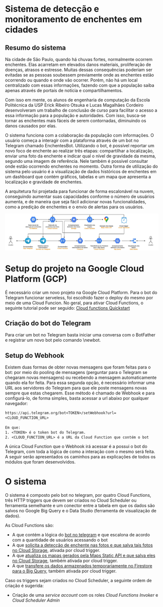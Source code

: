 # Sistema de detecção e monitoramento de enchentes em cidades

## Resumo do sistema

Na cidade de São Paulo, quando há chuvas fortes, normalmente ocorrem enchentes. Elas acarretam em elevados danos materiais, proliferação de doenças, atrasos e estresse. Muitas dessas consequências poderiam ser evitadas se as pessoas soubessem previamente onde as enchentes estão ocorrendo ou quando e onde vão ocorrer. Porém, não há um local centralizado com essas informações, fazendo com que a população saiba apenas através de portais de notícia e compartilhamentos.

Com isso em mente, os alunos de engenharia de computação da Escola Politécnica da USP Erick Ribeiro Otsuka e Lucas Magalhães Cordeiro desenvolveram um trabalho de conclusão de curso para facilitar o acesso a essa informação para a população e autoridades. Com isso, busca-se tornar as enchentes mais fáceis de serem contornadas, diminuindo os danos causados por elas.

O sistema funciona com a colaboração da população com informações. O usuário começa a interagir com a plataforma através de um bot no Telegram chamado EnchentesBot. Utilizando o bot, é possível reportar um novo foco de enchente ao realizar três etapas: compartilhar a localização, enviar uma foto da enchente e indicar qual o nível de gravidade da mesma, segundo uma imagem de referência. Nele também é possível consultar onde estão ocorrendo enchentes no momento. Outra forma de utilização do sistema pelo usuário é a visualização de dados históricos de enchentes em um dashboard que contém gráficos, tabelas e um mapa que apresenta a localização e gravidade de enchentes. 

A arquitetura foi projetada para funcionar de forma escalonável na nuvem, conseguindo aumentar suas capacidades conforme o número de usuários aumenta, e de maneira que seja fácil adicionar novas funcionalidades, como a predição de enchentes e o envio de alertas para os usuários.

<img src="docs/ArquiteturaTecnologias.jpg">

# Setup do projeto na Google Cloud Platform (GCP)

É necessário criar um novo projeto na Google Cloud Platform. Para o bot do Telegram funcionar serveless, foi escolhido fazer o deploy do mesmo por meio de uma Cloud Funcion. No geral, para ativar Cloud Functions, o seguinte tutorial pode ser seguido: 
[Cloud functions Quickstart](https://cloud.google.com/functions/docs/quickstart)

## Criação do bot do Telegram

Para criar um bot no Telegram basta iniciar uma conversa com o BotFather e registrar um novo bot pelo comando \newbot.

## Setup do Webhook

Existem duas formas de obter novas mensagens que foram feitas para o bot: por meio do pooling de mensagens (perguntar para o Telegram se chegaram novas mensagens) ou recebendo a mensagem automaticamente quando ela for feita. Para essa segunda opção, é necessário informar uma URL aos servidores do Telegram para que ele poste mensagens novas sempre que estas chegarem. Esse método é chamado de Webhook e para configurá-lo, de forma simples, basta acessar a url abaixo por qualquer navegador:

```
https://api.telegram.org/bot<TOKEN>/setWebhook?url=<CLOUD_FUNCTION_URL>

Em que:
1. <TOKEN> é o token bot do Telegram.
2. <CLOUD_FUNCTION_URL> é a URL da Cloud Function que contém o bot
```

A única Cloud Function que o Webhook irá acessar é a possui o bot do Telegram, com toda a lógica de como a interação com o mesmo será feita. A seguir serão apresentados os caminhos para as explicações de todos os módulos que foram desenvolvidos.

# O sistema

O sistema é composto pelo bot no telegram, por quatro Cloud Functions, três HTTP triggers que devem ser criados no Cloud Scheduler ou ferramenta semelhante e um conector entre a tabela em que os dados são salvos no Google Big Query e o Data Studio (ferramenta de visualização de dados).

As Cloud Functions são:
* A que contém a lógica do [bot no telegram](https://github.com/lucas-magalhaes-c/TCC_FloodFeel/tree/main/src/telegram_bot_cf) e que escalona de acordo com a quantidade de usuários acessando o bot
* A que [solicita a detecção de enchente nas fotos e que salva tais fotos no Cloud Storage](https://github.com/lucas-magalhaes-c/TCC_FloodFeel/tree/main/src/flood_detection_and_photo_storage_cf), ativada por cloud trigger.
* A que [atualiza os mapas gerados pela Maps Static API e que salva eles no Cloud Storage](https://github.com/lucas-magalhaes-c/TCC_FloodFeel/tree/main/src/current_flood_locations), também ativada por cloud trigger.
* A que [transfere os dados armazenados temporariamente no Firestore para o Big Query](https://github.com/lucas-magalhaes-c/TCC_FloodFeel/tree/main/src/fs_to_bq_cf), também ativada por cloud trigger.

Caso os triggers sejam criados no Cloud Scheduler, a seguinte ordem de criação é sugerida:
* Criação de uma *service account* com os roles *Cloud Functions Invoker* e *Cloud Scheduler Admin*

## 
